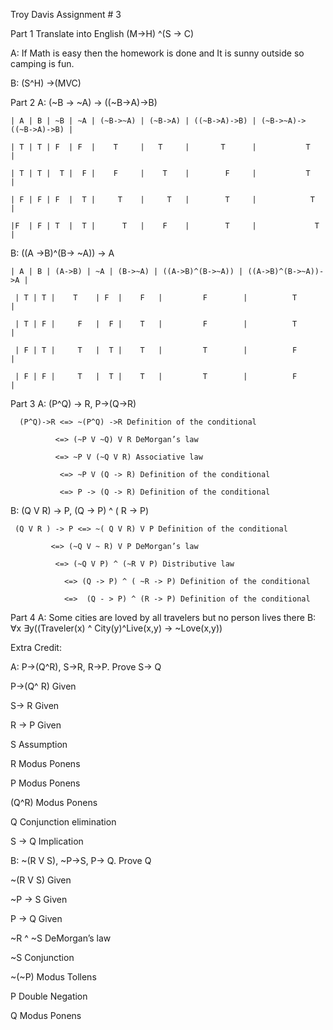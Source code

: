 Troy Davis 
Assignment # 3



Part 1
Translate into English (M->H) ^(S -> C)

A:  If Math is easy then the homework is done and It is sunny outside so camping is fun. 

B:  (S^H) ->(MVC)






Part 2
A: (~B -> ~A) -> ((~B->A)->B)
    
    | A | B | ~B | ~A | (~B->~A) | (~B->A) | ((~B->A)->B) | (~B->~A)->((~B->A)->B) |
    
    | T | T | F  | F  |    T     |   T     |       T      |           T            |
    
    | T | T |  T |  F |    F     |    T    |        F     |           T            |
    
    | F | F | F  |  T |     T    |     T   |        T     |            T           |
    
    |F  | F | T  |  T |      T   |    F    |        T     |             T          |

B: ((A ->B)^(B-> ~A)) -> A
    
    | A | B | (A->B) | ~A | (B->~A) | ((A->B)^(B->~A)) | ((A->B)^(B->~A))->A |
     
     | T | T |    T    | F  |    F   |         F        |          T          |
     
     | T | F |     F   |  F |    T   |         F        |          T          |
     
     | F | T |     T   |  T |    T   |         T        |          F          |
     
     | F | F |     T   |  T |    T   |         T        |          F          |




Part 3
A:  (P^Q) -> R, P->(Q->R)
      
      (P^Q)->R <=> ~(P^Q) ->R Definition of the conditional 
                      
		      <=> (~P V ~Q) V R DeMorgan’s law
                      
		      <=> ~P V (~Q V R) Associative law
                       
		       <=> ~P V (Q -> R) Definition of the conditional 
                       
		       <=> P -> (Q -> R) Definition of the conditional 

B:  (Q V R) -> P, (Q -> P) ^ ( R -> P)
     
     (Q V R ) -> P <=> ~( Q V R) V P Definition of the conditional 
	             
		     <=> (~Q V ~ R) V P DeMorgan’s law
                          
			  <=> (~Q V P) ^ (~R V P) Distributive law
                            
			    <=> (Q -> P) ^ ( ~R -> P) Definition of the conditional 
                            
			    <=>  (Q - > P) ^ (R -> P) Definition of the conditional      




Part 4
A:  Some cities are loved by all travelers but no person lives there
B:   ∀x ∃y((Traveler(x) ^ City(y)^Live(x,y) -> ~Love(x,y))



Extra Credit:

A:  P->(Q^R), S->R, R->P. Prove S-> Q

P->(Q^ R) Given

S-> R Given

R -> P Given

S  Assumption

R   Modus Ponens 

P  Modus Ponens 

(Q^R) Modus Ponens

Q     Conjunction elimination 

S -> Q Implication 

B: ~(R V S), ~P->S, P-> Q. Prove Q

~(R V S) Given

~P -> S Given

P -> Q Given

~R ^ ~S DeMorgan’s law

~S   Conjunction 

~(~P)  Modus Tollens 

P     Double Negation

Q     Modus Ponens 


